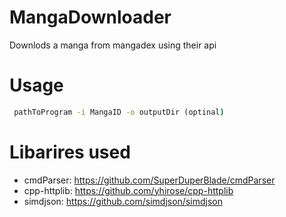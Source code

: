# MangaDownloader
Downlods a manga from mangadex using their api


# Usage
```cmd
 pathToProgram -i MangaID -o outputDir (optinal)
```

# Libarires used
 - cmdParser: https://github.com/SuperDuperBlade/cmdParser
 - cpp-httplib: https://github.com/yhirose/cpp-httplib
 - simdjson: https://github.com/simdjson/simdjson
